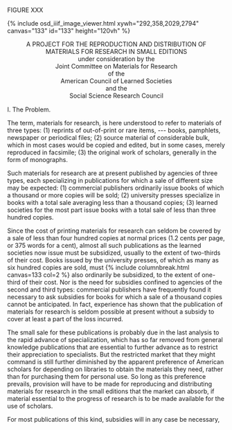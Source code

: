 FIGURE XXX 

{% include osd_iiif_image_viewer.html xywh="292,358,2029,2794" canvas="133" id="133" height="120vh" %}

<div style="text-align: center; margin-bottom: 15px">

A PROJECT FOR THE REPRODUCTION AND DISTRIBUTION OF   
MATERIALS FOR RESEARCH IN SMALL EDITIONS   
under consideration by the   
Joint Committee on Materials for Research   
of the   
American Council of Learned Societies   
and the   
Social Science Research Council 

</div>

I. The Problem. 

The term, materials for research, is 
here understood to refer to materials of 
three types: (1) reprints of out-of-print 
or rare items, --- books, pamphlets, newspaper or periodical files; (2) source material of considerable bulk, which in most 
cases would be copied and edited, but in 
some cases, merely reproduced in facsimile; (3) the original work of scholars, 
generally in the form of monographs. 

Such materials for research are at 
present published by agencies of three 
types, each specializing in publications 
for which a sale of different size may be 
expected: (1) commercial publishers ordinarily issue books of which a thousand 
or more copies will be sold; (2) university presses specialize in books with a 
total sale averaging less than a thousand 
copies; (3) learned societies for the most 
part issue books with a total sale of 
less than three hundred copies. 

Since the cost of printing materials 
for research can seldom be covered by a 
sale of less than four hundred copies at 
normal prices (1.2 cents per page, or 375 
words for a cent), almost all such publications as the learned societies now issue 
must be subsidized, usually to the extent 
of two-thirds of their cost. Books issued 
by the university presses, of which as 
many as six hundred copies are sold, must {% include columnbreak.html canvas=133 col=2 %} also ordinarily be subsidized, to the extent of one-third of their cost. Nor is 
the need for subsidies confined to agencies 
of the second and third types: commercial
publishers have frequently found it necessary to ask subsidies for books for which 
a sale of a thousand copies cannot be anticipated. In fact, experience has shown 
that the publication of materials for research is seldom possible at present without a subsidy to cover at least a part of 
the loss incurred. 

The small sale for these publications 
is probably due in the last analysis to 
the rapid advance of specialization, which 
has so far removed from general knowledge 
publications that are essential to further
advance as to restrict their appreciation 
to specialists. But the restricted market 
that they might command is still further 
diminished by the apparent preference of 
American scholars for depending on libraries to obtain the materials they need, 
rather than for purchasing them for personal use. So long as this preference prevails, provision will have to be made for 
reproducing and distributing materials for 
research in the small editions that the 
market can absorb, if material essential 
to the progress of research is to be made 
available for the use of scholars. 

For most publications of this kind, 
subsidies will in any case be necessary, 

